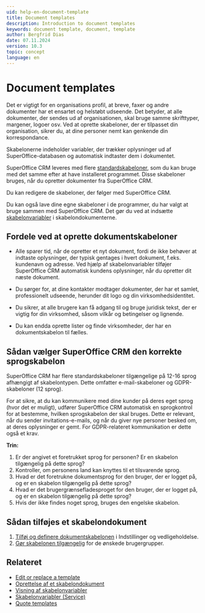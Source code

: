 ```yaml
---
uid: help-en-document-template
title: Document templates
description: Introduction to document templates
keywords: document template, document, template
author: Bergfrid Dias
date: 07.11.2024
version: 10.3
topic: concept
language: en
---
```


# Document templates

Det er vigtigt for en organisations profil, at breve, faxer og andre dokumenter har et ensartet og helstøbt udseende. Det betyder, at alle dokumenter, der sendes ud af organisationen, skal bruge samme skrifttyper, margener, logoer osv. Ved at oprette skabeloner, der er tilpasset din organisation, sikrer du, at dine personer nemt kan genkende din korrespondance.

Skabelonerne indeholder variabler, der trækker oplysninger ud af SuperOffice-databasen og automatisk indtaster dem i dokumentet.

SuperOffice CRM leveres med flere [standardskabeloner][2], som du kan bruge med det samme efter at have installeret programmet. Disse skabeloner bruges, når du opretter dokumenter fra SuperOffice CRM.

Du kan redigere de skabeloner, der følger med SuperOffice CRM.

Du kan også lave dine egne skabeloner i de programmer, du har valgt at bruge sammen med SuperOffice CRM. Det gør du ved at indsætte [skabelonvariabler][1] i skabelondokumenterne.

## Fordele ved at oprette dokumentskabeloner

* Alle sparer tid, når de opretter et nyt dokument, fordi de ikke behøver at indtaste oplysninger, der typisk gentages i hvert dokument, f.eks. kundenavn og adresse. Ved hjælp af skabelonvariabler tilføjer SuperOffice CRM automatisk kundens oplysninger, når du opretter dit næste dokument.

* Du sørger for, at dine kontakter modtager dokumenter, der har et samlet, professionelt udseende, herunder dit logo og din virksomhedsidentitet.

* Du sikrer, at alle brugere kan få adgang til og bruge juridisk tekst, der er vigtig for din virksomhed, såsom vilkår og betingelser og lignende.

* Du kan endda oprette lister og finde virksomheder, der har en dokumentskabelon til fælles.

## Sådan vælger SuperOffice CRM den korrekte sprogskabelon

SuperOffice CRM har flere standardskabeloner tilgængelige på 12-16 sprog afhængigt af skabelontypen. Dette omfatter e-mail-skabeloner og GDPR-skabeloner (12 sprog).

For at sikre, at du kan kommunikere med dine kunder på deres eget sprog (hvor det er muligt), udfører SuperOffice CRM automatisk en sprogkontrol for at bestemme, hvilken sprogskabelon der skal bruges. Dette er relevant, når du sender invitations-e-mails, og når du giver nye personer besked om, at deres oplysninger er gemt. For GDPR-relateret kommunikation er dette også et krav.

**Trin:**

1. Er der angivet et foretrukket sprog for personen? Er en skabelon tilgængelig på dette sprog?
2. Kontroller, om personens land kan knyttes til et tilsvarende sprog.
3. Hvad er det foretrukne dokumentsprog for den bruger, der er logget på, og er en skabelon tilgængelig på dette sprog?
4. Hvad er det brugergrænsefladesproget for den bruger, der er logget på, og er en skabelon tilgængelig på dette sprog?
5. Hvis der ikke findes noget sprog, bruges den engelske skabelon.

## Sådan tilføjes et skabelondokument

1. [Tilføj og definere dokumentskabelonen][6] i Indstillinger og vedligeholdelse.
1. [Gør skabelonen tilgængelig][5] for de ønskede brugergrupper.

## Relateret

* [Edit or replace a template][2]
* [Oprettelse af et skabelondokument][4]
* [Visning af skabelonvariabler][1]
* [Skabelonvariabler (Service)][8]
* [Quote templates][7]

<!-- Referenced links -->
[1]: template-variables.md
[4]: create.md
[2]: ../admin/update-template.md
[6]: ../admin/link-template.md
[5]: ../../../admin/lists/learn/organize/user-group-filtering.md
[7]: ../../../../en/document/templates/quote/index.md
[8]: ../../../request/reply-templates/learn/template-variables.md

<!-- Referenced images -->
